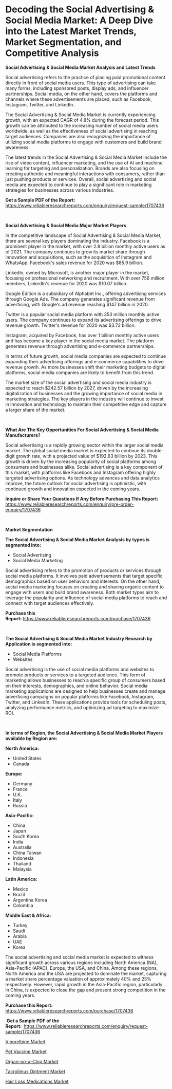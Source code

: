 <p><h1>Decoding the Social Advertising & Social Media Market: A Deep Dive into the Latest Market Trends, Market Segmentation, and Competitive Analysis</h1></p><p><strong>Social Advertising & Social Media Market Analysis and Latest Trends</strong></p>
<p><p>Social advertising refers to the practice of placing paid promotional content directly in front of social media users. This type of advertising can take many forms, including sponsored posts, display ads, and influencer partnerships. Social media, on the other hand, covers the platforms and channels where these advertisements are placed, such as Facebook, Instagram, Twitter, and LinkedIn.</p><p>The Social Advertising & Social Media Market is currently experiencing growth, with an expected CAGR of 4.8% during the forecast period. This growth can be attributed to the increasing number of social media users worldwide, as well as the effectiveness of social advertising in reaching target audiences. Companies are also recognizing the importance of utilizing social media platforms to engage with customers and build brand awareness.</p><p>The latest trends in the Social Advertising & Social Media Market include the rise of video content, influencer marketing, and the use of AI and machine learning for targeting and personalization. Brands are also focusing on creating authentic and meaningful interactions with consumers, rather than just pushing products or services. Overall, social advertising and social media are expected to continue to play a significant role in marketing strategies for businesses across various industries.</p></p>
<p><strong>Get a Sample PDF of the Report:&nbsp;</strong> <a href="https://www.reliableresearchreports.com/enquiry/request-sample/1707436">https://www.reliableresearchreports.com/enquiry/request-sample/1707436</a></p>
<p>&nbsp;</p>
<p><strong>Social Advertising & Social Media Major Market Players</strong></p>
<p><p>In the competitive landscape of Social Advertising & Social Media Market, there are several key players dominating the industry. Facebook is a prominent player in the market, with over 2.8 billion monthly active users as of 2021. The company continues to grow its market share through innovation and acquisitions, such as the acquisition of Instagram and WhatsApp. Facebook's sales revenue for 2020 was $85.9 billion.</p><p>LinkedIn, owned by Microsoft, is another major player in the market, focusing on professional networking and recruitment. With over 756 million members, LinkedIn's revenue for 2020 was $10.07 billion.</p><p>Google Edition is a subsidiary of Alphabet Inc., offering advertising services through Google Ads. The company generates significant revenue from advertising, with Google's ad revenue reaching $147 billion in 2020.</p><p>Twitter is a popular social media platform with 353 million monthly active users. The company continues to expand its advertising offerings to drive revenue growth. Twitter's revenue for 2020 was $3.72 billion.</p><p>Instagram, acquired by Facebook, has over 1 billion monthly active users and has become a key player in the social media market. The platform generates revenue through advertising and e-commerce partnerships.</p><p>In terms of future growth, social media companies are expected to continue expanding their advertising offerings and e-commerce capabilities to drive revenue growth. As more businesses shift their marketing budgets to digital platforms, social media companies are likely to benefit from this trend.</p><p>The market size of the social advertising and social media industry is expected to reach $242.57 billion by 2027, driven by the increasing digitalization of businesses and the growing importance of social media in marketing strategies. The key players in the industry will continue to invest in innovation and technology to maintain their competitive edge and capture a larger share of the market.</p></p>
<p>&nbsp;</p>
<p><strong>What Are The Key Opportunities For Social Advertising & Social Media Manufacturers?</strong></p>
<p><p>Social advertising is a rapidly growing sector within the larger social media market. The global social media market is expected to continue its double-digit growth rate, with a projected value of $192.63 billion by 2023. This growth is driven by the increasing popularity of social platforms among consumers and businesses alike. Social advertising is a key component of this market, with platforms like Facebook and Instagram offering highly targeted advertising options. As technology advances and data analytics improve, the future outlook for social advertising is optimistic, with continued growth and innovation expected in the coming years.</p></p>
<p><strong>Inquire or Share Your Questions If Any Before Purchasing This Report:</strong> <a href="https://www.reliableresearchreports.com/enquiry/pre-order-enquiry/1707436">https://www.reliableresearchreports.com/enquiry/pre-order-enquiry/1707436</a></p>
<p>&nbsp;</p>
<p><strong>Market Segmentation</strong></p>
<p><strong>The Social Advertising & Social Media Market Analysis by types is segmented into:</strong></p>
<p><ul><li>Social Advertising</li><li>Social Media Marketing</li></ul></p>
<p><p>Social advertising refers to the promotion of products or services through social media platforms. It involves paid advertisements that target specific demographics based on user behaviors and interests. On the other hand, social media marketing focuses on creating and sharing organic content to engage with users and build brand awareness. Both market types aim to leverage the popularity and influence of social media platforms to reach and connect with target audiences effectively.</p></p>
<p><strong>Purchase this Report:&nbsp;</strong><a href="https://www.reliableresearchreports.com/purchase/1707436">https://www.reliableresearchreports.com/purchase/1707436</a></p>
<p>&nbsp;</p>
<p><strong>The Social Advertising & Social Media Market Industry Research by Application is segmented into:</strong></p>
<p><ul><li>Social Media Platforms</li><li>Websites</li></ul></p>
<p><p>Social advertising is the use of social media platforms and websites to promote products or services to a targeted audience. This form of marketing allows businesses to reach a specific group of consumers based on their interests, demographics, and online behavior. Social media marketing applications are designed to help businesses create and manage advertising campaigns on popular platforms like Facebook, Instagram, Twitter, and LinkedIn. These applications provide tools for scheduling posts, analyzing performance metrics, and optimizing ad targeting to maximize ROI.</p></p>
<p>&nbsp;</p>
<p><strong>In terms of Region, the Social Advertising & Social Media Market Players available by Region are:</strong></p>
<p>
    <p> <strong> North America: </strong>
        <ul>
            <li>United States</li>
            <li>Canada</li>
        </ul>
        </p> 
    <p> <strong> Europe: </strong>
        <ul>
            <li>Germany</li>
            <li>France</li>
            <li>U.K.</li>
            <li>Italy</li>
            <li>Russia</li>
        </ul>
        </p> 
    <p> <strong> Asia-Pacific: </strong>
        <ul>
            <li>China</li>
            <li>Japan</li>
            <li>South Korea</li>
            <li>India</li>
            <li>Australia</li>
            <li>China Taiwan</li>
            <li>Indonesia</li>
            <li>Thailand</li>
            <li>Malaysia</li>
        </ul>
        </p> 
    <p> <strong> Latin America: </strong>
        <ul>
            <li>Mexico</li>
            <li>Brazil</li>
            <li>Argentina Korea</li>
            <li>Colombia</li>
        </ul>
        </p> 
    <p> <strong> Middle East & Africa: </strong>
        <ul>
            <li>Turkey</li>
            <li>Saudi</li>
            <li>Arabia</li>
            <li>UAE</li>
            <li>Korea</li>
        </ul>
    </p>
    </p>
<p><p>The social advertising and social media market is expected to witness significant growth across various regions including North America (NA), Asia-Pacific (APAC), Europe, the USA, and China. Among these regions, North America and the USA are projected to dominate the market, capturing a market share percentage valuation of approximately 40% and 25% respectively. However, rapid growth in the Asia-Pacific region, particularly in China, is expected to close the gap and present strong competition in the coming years.</p></p>
<p><strong>Purchase this Report: </strong><a href="https://www.reliableresearchreports.com/purchase/1707436">https://www.reliableresearchreports.com/purchase/1707436</a></p>
<p>&nbsp;<strong>Get a Sample PDF of the Report:&nbsp;&nbsp;</strong><a href="https://www.reliableresearchreports.com/enquiry/request-sample/1707436">https://www.reliableresearchreports.com/enquiry/request-sample/1707436</a></p>
<p><strong></strong></p>
<p><p><a href="https://medium.com/@linabernier/decoding-vinorelbine-market-metrics-market-share-trends-and-growth-patterns-e0aaac8253ab">Vinorelbine Market</a></p><p><a href="https://medium.com/@raymondgray765/pet-vaccine-market-the-key-to-successful-business-strategy-forecast-till-2031-78d26cd81a11">Pet Vaccine Market</a></p><p><a href="https://medium.com/@raymondgray765/organ-on-a-chip-market-exploring-market-share-market-trends-and-future-growth-cbf7ca906065">Organ-on-a-Chip Market</a></p><p><a href="https://medium.com/@v27092023/tacrolimus-ointment-market-analysis-its-cagr-market-segmentation-and-global-industry-overview-7205cdabffa9">Tacrolimus Ointment Market</a></p><p><a href="https://medium.com/@linabernier/hair-loss-medications-market-furnishes-information-on-market-share-market-trends-and-market-d6a26cd515dd">Hair Loss Medications Market</a></p></p>